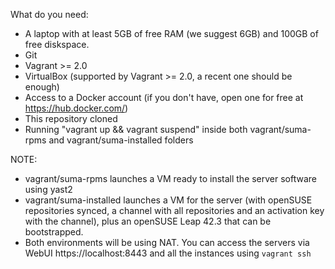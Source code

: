 What do you need:

- A laptop with at least 5GB of free RAM (we suggest 6GB) and 100GB of free diskspace.
- Git
- Vagrant >= 2.0
- VirtualBox (supported by Vagrant >= 2.0, a recent one should be enough)
- Access to a Docker account (if you don't have, open one for free at https://hub.docker.com/)
- This repository cloned
- Running "vagrant up && vagrant suspend" inside both vagrant/suma-rpms and vagrant/suma-installed folders

NOTE:

- vagrant/suma-rpms launches a VM ready to install the server software using yast2
- vagrant/suma-installed launches a VM for the server (with openSUSE repositories synced, a channel with all repositories and an activation key with the channel), plus an openSUSE Leap 42.3 that can be bootstrapped.
- Both environments will be using NAT. You can access the servers via WebUI https://localhost:8443 and all the instances using `vagrant ssh`

